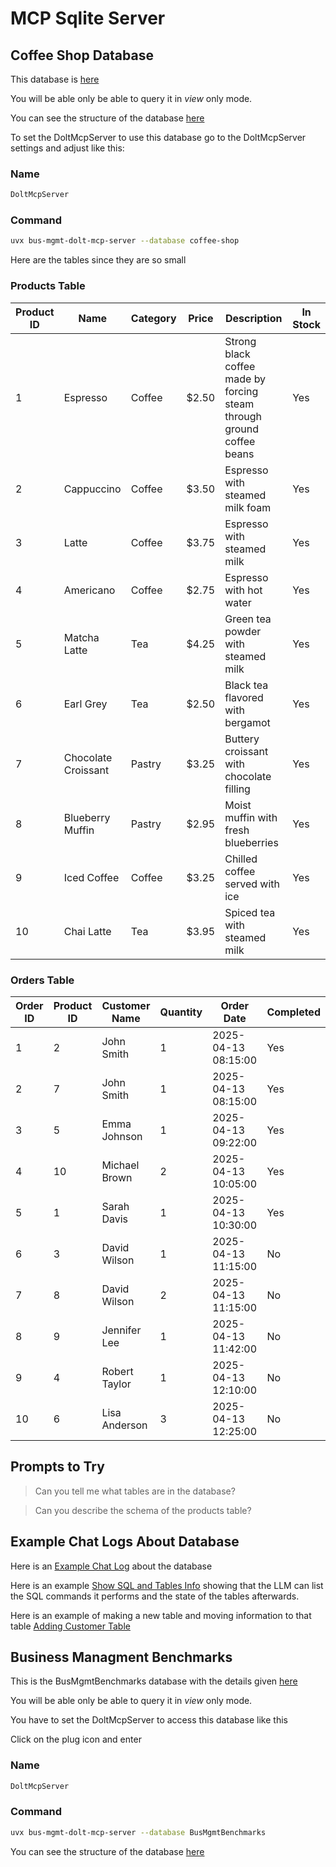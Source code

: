 # MCP Sqlite Server 

## Coffee Shop Database

This database is [here](https://www.dolthub.com/repositories/calvinw/coffee-shop)

You will be able only be able to query it in *view* only mode.

You can see the structure of the database [here](https://www.dolthub.com/repositories/calvinw/coffee-shop/schema/main)

To set the DoltMcpServer to use this database go to the DoltMcpServer settings and adjust like this:

### Name 
```bash
DoltMcpServer
```
### Command
```bash
uvx bus-mgmt-dolt-mcp-server --database coffee-shop 
```

Here are the tables since they are so small

### Products Table

| Product ID | Name               | Category | Price | Description                                                   | In Stock |
|------------|-------------------|----------|-------|---------------------------------------------------------------|----------|
| 1          | Espresso           | Coffee   | $2.50 | Strong black coffee made by forcing steam through ground coffee beans | Yes |
| 2          | Cappuccino         | Coffee   | $3.50 | Espresso with steamed milk foam                               | Yes |
| 3          | Latte              | Coffee   | $3.75 | Espresso with steamed milk                                    | Yes |
| 4          | Americano          | Coffee   | $2.75 | Espresso with hot water                                       | Yes |
| 5          | Matcha Latte       | Tea      | $4.25 | Green tea powder with steamed milk                            | Yes |
| 6          | Earl Grey          | Tea      | $2.50 | Black tea flavored with bergamot                              | Yes |
| 7          | Chocolate Croissant| Pastry   | $3.25 | Buttery croissant with chocolate filling                      | Yes |
| 8          | Blueberry Muffin   | Pastry   | $2.95 | Moist muffin with fresh blueberries                           | Yes |
| 9          | Iced Coffee        | Coffee   | $3.25 | Chilled coffee served with ice                                | Yes |
| 10         | Chai Latte         | Tea      | $3.95 | Spiced tea with steamed milk                                  | Yes |

### Orders Table

| Order ID | Product ID | Customer Name  | Quantity | Order Date           | Completed |
|----------|------------|----------------|----------|----------------------|-----------|
| 1        | 2          | John Smith     | 1        | 2025-04-13 08:15:00  | Yes       |
| 2        | 7          | John Smith     | 1        | 2025-04-13 08:15:00  | Yes       |
| 3        | 5          | Emma Johnson   | 1        | 2025-04-13 09:22:00  | Yes       |
| 4        | 10         | Michael Brown  | 2        | 2025-04-13 10:05:00  | Yes       |
| 5        | 1          | Sarah Davis    | 1        | 2025-04-13 10:30:00  | Yes       |
| 6        | 3          | David Wilson   | 1        | 2025-04-13 11:15:00  | No        |
| 7        | 8          | David Wilson   | 2        | 2025-04-13 11:15:00  | No        |
| 8        | 9          | Jennifer Lee   | 1        | 2025-04-13 11:42:00  | No        |
| 9        | 4          | Robert Taylor  | 1        | 2025-04-13 12:10:00  | No        |
| 10       | 6          | Lisa Anderson  | 3        | 2025-04-13 12:25:00  | No        |


## Prompts to Try 

> Can you tell me what tables are in the database?

> Can you describe the schema of the products table?

## Example Chat Logs About Database

Here is an [Example Chat Log](https://calvinw.github.io/chainlit-mcp-client/example_chat_with_sqlite_mcp_server.html) about the database

Here is an example [Show SQL and Tables Info](https://calvinw.github.io/chainlit-mcp-client/list_all_sql_and_table_state.html) showing that the LLM can list the SQL commands it performs and the state of the tables afterwards. 

Here is an example of making a new table and moving information to that table
[Adding Customer Table](https://calvinw.github.io/chainlit-mcp-client/adding_customer_table.html)

## Business Managment Benchmarks 

This is the BusMgmtBenchmarks database with the details 
given [here](https://www.dolthub.com/repositories/calvinw/BusMgmtBenchmarks)

You will be able only be able to query it in *view* only mode.

You have to set the DoltMcpServer to access this database like this

Click on the plug icon and enter

### Name 
```bash
DoltMcpServer
```
### Command
```bash
uvx bus-mgmt-dolt-mcp-server --database BusMgmtBenchmarks 
```

You can see the structure of the database [here](https://www.dolthub.com/repositories/calvinw/BusMgmtBenchmarks/schema/main)

